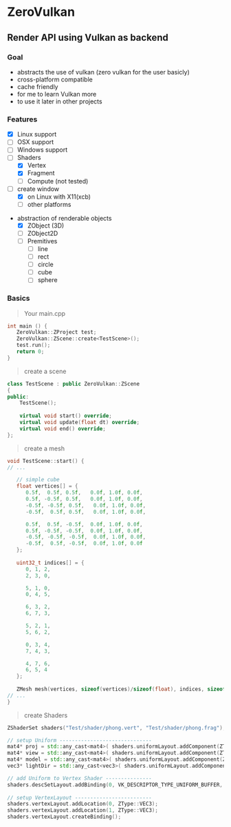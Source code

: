 # ZeroVulkan

## Render API using Vulkan as backend

### Goal
* abstracts the use of vulkan (zero vulkan for the user basicly)
* cross-platform compatible
* cache friendly
* for me to learn Vulkan more 
* to use it later in other projects

### Features
* [x] Linux support
* [ ] OSX support
* [ ] Windows support
* [ ] Shaders
  * [x] Vertex
  * [x] Fragment
  * [ ] Compute (not tested)
* [ ] create window
  * [x] on Linux with X11(xcb)
  * [ ] other platforms 
* abstraction of renderable objects
  * [x] ZObject (3D)
  * [ ] ZObject2D
  * [ ] Premitives
    * [ ] line
    * [ ] rect
    * [ ] circle
    * [ ] cube
    * [ ] sphere
 
### Basics
> Your main.cpp
```cpp
int main () {
   ZeroVulkan::ZProject test;
   ZeroVulkan::ZScene::create<TestScene>();
   test.run();
   return 0;
}
```
> create a scene
```cpp
class TestScene : public ZeroVulkan::ZScene 
{
public:
    TestScene();
    
    virtual void start() override; 
    virtual void update(float dt) override;
    virtual void end() override;
};
```
> create a mesh
```cpp
void TestScene::start() {
// ...

   // simple cube
   float vertices[] = {
      0.5f,  0.5f, 0.5f,   0.0f, 1.0f, 0.0f,
      0.5f, -0.5f, 0.5f,   0.0f, 1.0f, 0.0f,
      -0.5f, -0.5f, 0.5f,   0.0f, 1.0f, 0.0f,
      -0.5f,  0.5f, 0.5f,   0.0f, 1.0f, 0.0f,

      0.5f,  0.5f, -0.5f,  0.0f, 1.0f, 0.0f,
      0.5f, -0.5f, -0.5f,  0.0f, 1.0f, 0.0f,
      -0.5f, -0.5f, -0.5f,  0.0f, 1.0f, 0.0f,
      -0.5f,  0.5f, -0.5f,  0.0f, 1.0f, 0.0f
   };
        
   uint32_t indices[] = {
      0, 1, 2,
      2, 3, 0,

      5, 1, 0,
      0, 4, 5,

      6, 3, 2,
      6, 7, 3,

      5, 2, 1,
      5, 6, 2,

      0, 3, 4,
      7, 4, 3,

      4, 7, 6,
      6, 5, 4
   };
    
   ZMesh mesh(vertices, sizeof(vertices)/sizeof(float), indices, sizeof(indices)/sizeof(uint32_t));
// ...
}
```
> create Shaders
```cpp
ZShaderSet shaders("Test/shader/phong.vert", "Test/shader/phong.frag");

// setup Uniform ------------------------------
mat4* proj = std::any_cast<mat4>( shaders.uniformLayout.addComponent(ZType::MAT4) );
mat4* view = std::any_cast<mat4>( shaders.uniformLayout.addComponent(ZType::MAT4) );
mat4* model = std::any_cast<mat4>( shaders.uniformLayout.addComponent(ZType::MAT4) );
vec3* lightDir = std::any_cast<vec3>( shaders.uniformLayout.addComponent(ZType::VEC3) );

// add Uniform to Vertex Shader ---------------
shaders.descSetLayout.addBinding(0, VK_DESCRIPTOR_TYPE_UNIFORM_BUFFER, VK_SHADER_STAGE_VERTEX_BIT);
    
// setup VertexLayout -------------------------
shaders.vertexLayout.addLocation(0, ZType::VEC3);
shaders.vertexLayout.addLocation(1, ZType::VEC3);
shaders.vertexLayout.createBinding();
```
